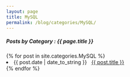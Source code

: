 ```yaml
---
layout: page
title: MySQL
permalink: /blog/categories/MySQL/
---
```


<h5> Posts by Category : {{ page.title }} </h5>

<div class="card">
{% for post in site.categories.MySQL %}
 <li class="category-posts"><span>{{ post.date | date_to_string }}</span> &nbsp; <a href="{{ post.url }}">{{ post.title }}</a></li>
{% endfor %}
</div>
